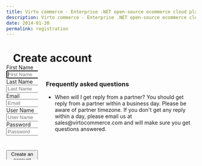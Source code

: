 ```yaml
---
title: Virto commerce - Enterprise .NET open-source ecommerce cloud platform. About Us
description: Virto commerce - Enterprise .NET open-source ecommerce cloud platform. About Us
date: 2014-01-30
permalink: registration
---
```

<div ng-controller="accountController" class="roadmap responsive">
	<h1 style="margin-left: 18px;" class="head-title">Create account</h1>
	<div class="columns">
		<div style="bottom: 20px;position: relative;" class="column">
			<div class="block">
				<form name="loginForm" method="post">
					<input type="hidden" name="Contact[Subject]" value="Contact Partner" />
					<input type="hidden" name="Contact[RedirectUrl]" value='~/thank-you-contact-partner' />
					<input style="display: none" name="Contact[PartnerId]" value="" />
					<div class="control-group">
						  <label for="first_name" class="hidden-label">First Name</label>
                          <input ng-model="user.name" class="form-input" style="width:300px;" type="text" value="" name="customer[first_name]" id="first_name" placeholder="First Name" autocapitalize="words" autofocus />
					</div>			
					<div class="control-group">
						 <label for="last_name" class="hidden-label">Last Name</label>
                         <input ng-model="user.lastName" class="form-input" style="width:300px;" type="text" value="" name="customer[last_name]" id="last_name" placeholder="Last Name" autocapitalize="words" />
					</div>
                    <div class="control-group">
                         <label for="email" class="hidden-label">Email</label>
                         <input ng-model="user.email" class="form-input" style="width:300px;" type="email" value="" name="customer[email]" id="email" placeholder="Email" autocorrect="off" autocapitalize="off" ng-required="user.email" />
                    </div>
                    <div class="control-group">
                        <label for="user_name" class="hidden-label">User Name</label>
                        <input ng-model="user.user_name" class="form-input" style="width:300px;" type="text" value="" name="customer[user_name]" id="user_name" placeholder="User Name" autocorrect="off" autocapitalize="off" ng-required="user.user_name" />
                    </div>
                    <div class="control-group">
                        <label for="password" class="hidden-label">Password</label>
                        <input ng-model="user.password" class="form-input" style="width:300px;" type="password" value="" name="customer[password]" id="create_password" placeholder="Password" ng-required="user.password" />
                    </div>
                    <p>
                        <div style="top: 25px; position: relative;" class="control-group">
					        <button ng-click="createAccount(user);" type="submit" class="button fill" ng-required="registrationForm.$valid==true">Create an account</button>
					    </div>
                    </p>
				</form>
			</div>
		</div>
		<div class="column">
			<div class="block">
				<h3>Frequently asked questions</h3>
				<ul class="list">
					<li>
						<span class="title">When will I get reply from a partner?</span>
						<span class="descr">You should get reply from a partner within a business day. Please be aware of partner timezone. If 
						you don't get any reply within a day, please email us at sales@virtocommerce.com and will make sure you get questions answered.</span>
					</li>
				</ul>
			</div>
		</div>
	</div>
</div>
